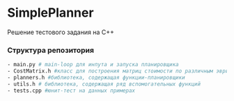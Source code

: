 # SimplePlanner
Решение тестового задания на С++

### Структура репозитория

```bash
- main.py # main-loop для инпута и запуска планировщика
- CostMatrix.h #класс для построения матриц стоимости по различным эвристикам по маршруту
- planners.h #библиотека, содержащая функции-планировщики
- utils.h # библиотека, содержащая ряд вспомогательных функций
- tests.cpp #юнит-тест на данных примерах
```

